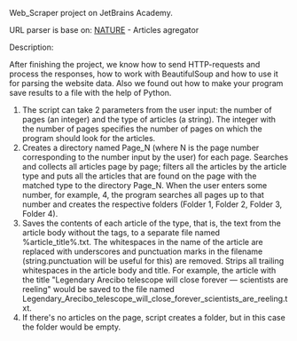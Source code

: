 Web_Scraper project on JetBrains Academy.

URL parser is base on: [NATURE](https://www.nature.com/nature/articles?sort=PubDate&year=2020) - Articles agregator

Description:

After finishing the project, we know how to send HTTP-requests and process the responses, how to work with BeautifulSoup
and how to use it for parsing the website data.
Also we found out how to make your program save results to a file with the help of Python.

1) The script can take 2 parameters from the user input: the number of pages (an integer) and the type of articles (a string). 
The integer with the number of pages specifies the number of pages on which the program should look for the articles.
2) Creates a directory named Page_N (where N is the page number corresponding to the number input by the user) for each page. 
Searches and collects all articles page by page; filters all the articles by the article type and puts all the articles that are
found on the page with the matched type to the directory Page_N. When the user enters some number, for example, 4, the program 
searches all pages up to that number and creates the respective folders (Folder 1, Folder 2, Folder 3, Folder 4).
3) Saves the contents of each article of the type, that is, the text from the article body without the tags, to a separate 
file named %article_title%.txt. The whitespaces in the name of the article are replaced with underscores and 
punctuation marks in the filename (string.punctuation will be useful for this) are removed. Strips all trailing whitespaces in the article 
body and title. 
For example, the article with the title "Legendary Arecibo telescope will close forever — scientists are reeling" 
would be saved to the file named Legendary_Arecibo_telescope_will_close_forever_scientists_are_reeling.txt.
4) If there's no articles on the page, script creates a folder, but in this case the folder would be empty.
